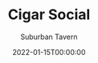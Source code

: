 ---
title: Cigar Social
subtitle: Suburban Tavern
location: https://goo.gl/maps/CRtjFbeGxaiwF7Lf7
date: 2022-01-15T00:00:00
time: 12:00pm-4:00pm
layout: single
section: events
venue_logo: "suburban-tavern.jpg"
summary: 
pics:
  - slide-1.jpg
  - slide-2.jpg
  - slide-3.jpg
  - slide-4.jpg
---